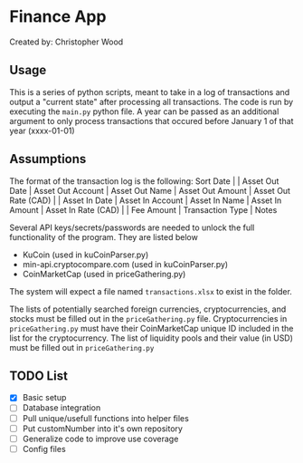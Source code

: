 # Finance App
Created by: Christopher Wood

## Usage
This is a series of python scripts, meant to take in a log of transactions and output a "current state" after processing all transactions.
The code is run by executing the `main.py` python file. A year can be passed as an additional argument to only process transactions that occured before January 1 of that year (xxxx-01-01)

## Assumptions
The format of the transaction log is the following:
Sort Date |  | Asset Out Date | Asset Out Account | Asset Out Name | Asset Out Amount | Asset Out Rate (CAD) | | Asset In Date | Asset In Account | Asset In Name | Asset In Amount | Asset In Rate (CAD) | | Fee Amount | Transaction Type | Notes

Several API keys/secrets/passwords are needed to unlock the full functionality of the program. They are listed below
- KuCoin (used in kuCoinParser.py)
- min-api.cryptocompare.com (used in kuCoinParser.py)
- CoinMarketCap (used in priceGathering.py)

The system will expect a file named `transactions.xlsx` to exist in the folder.

The lists of potentially searched foreign currencies, cryptocurrencies, and stocks must be filled out in the `priceGathering.py` file.
Cryptocurrencies in `priceGathering.py` must have their CoinMarketCap unique ID included in the list for the cryptocurrency.
The list of liquidity pools and their value (in USD) must be filled out in `priceGathering.py`

## TODO List
- [x] Basic setup
- [ ] Database integration
- [ ] Pull unique/usefull functions into helper files
- [ ] Put customNumber into it's own repository
- [ ] Generalize code to improve use coverage
- [ ] Config files